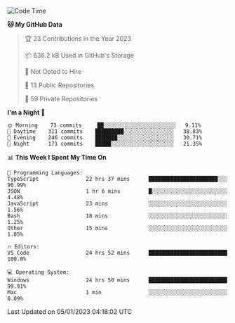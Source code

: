 <!--START_SECTION:waka-->
![Code Time](http://img.shields.io/badge/Code%20Time-3%2C465%20hrs%2050%20mins-blue)

**🐱 My GitHub Data** 

> 🏆 23 Contributions in the Year 2023
 > 
> 📦 636.2 kB Used in GitHub's Storage 
 > 
> 🚫 Not Opted to Hire
 > 
> 📜 13 Public Repositories 
 > 
> 🔑 59 Private Repositories  
 > 
**I'm a Night 🦉** 

```text
🌞 Morning    73 commits     ██░░░░░░░░░░░░░░░░░░░░░░░   9.11% 
🌆 Daytime    311 commits    █████████░░░░░░░░░░░░░░░░   38.83% 
🌃 Evening    246 commits    ███████░░░░░░░░░░░░░░░░░░   30.71% 
🌙 Night      171 commits    █████░░░░░░░░░░░░░░░░░░░░   21.35%

```


📊 **This Week I Spent My Time On** 

```text
💬 Programming Languages: 
TypeScript               22 hrs 37 mins      ██████████████████████░░░   90.99% 
JSON                     1 hr 6 mins         █░░░░░░░░░░░░░░░░░░░░░░░░   4.48% 
JavaScript               23 mins             ░░░░░░░░░░░░░░░░░░░░░░░░░   1.56% 
Bash                     18 mins             ░░░░░░░░░░░░░░░░░░░░░░░░░   1.25% 
Other                    15 mins             ░░░░░░░░░░░░░░░░░░░░░░░░░   1.05%

🔥 Editors: 
VS Code                  24 hrs 52 mins      █████████████████████████   100.0%

💻 Operating System: 
Windows                  24 hrs 50 mins      █████████████████████████   99.91% 
Mac                      1 min               ░░░░░░░░░░░░░░░░░░░░░░░░░   0.09%

```


 Last Updated on 05/01/2023 04:18:02 UTC
<!--END_SECTION:waka-->

